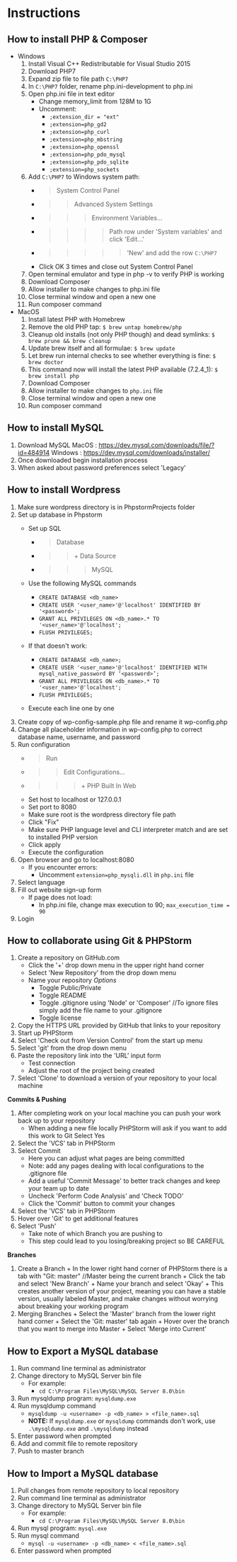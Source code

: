 Instructions
=
**How to install PHP & Composer**
-
+ Windows
    1. Install Visual C++ Redistributable for Visual Studio 2015
    2. Download PHP7
    3. Expand zip file to file path `C:\PHP7`
    4. In `C:\PHP7` folder, rename php.ini-development to php.ini
    5. Open php.ini file in text editor
        * Change memory_limit from 128M to 1G
        * Uncomment:
            * `;extension_dir = "ext"`
            * `;extension=php_gd2`
            * `;extension=php_curl`
            * `;extension=php_mbstring`
            * `;extension=php_openssl`
            * `;extension=php_pdo_mysql`
            * `;extension=php_pdo_sqlite`
            * `;extension=php_sockets`
    6. Add `C:\PHP7` to Windows system path:
        * >System Control Panel
        * >>Advanced System Settings
        * >>>Environment Variables...
        * >>>>Path row under 'System variables' and click 'Edit...'
        * >>>>>'New' and add the row `C:\PHP7`
        * Click OK 3 times and close out System Control Panel
    7. Open terminal emulator and type in php -v to verify PHP is working
    8. Download Composer
    9. Allow installer to make changes to php.ini file
    10. Close terminal window and open a new one
    11. Run composer command 
+ MacOS
    1. Install latest PHP with Homebrew
    2. Remove the old PHP tap: `$ brew untap homebrew/php`
    3. Cleanup old installs (not only PHP though) and dead symlinks: `$ brew prune && brew cleanup`
    4. Update brew itself and all formulae: `$ brew update`
    5. Let brew run internal checks to see whether everything is fine: `$ brew doctor`
    6. This command now will install the latest PHP available (7.2.4_1): `$ brew install php`
    7. Download Composer
    8. Allow installer to make changes to `php.ini` file
    9. Close terminal window and open a new one
    10. Run composer command 
    
**How to install MySQL**
-
1. Download MySQL 
    MacOS : https://dev.mysql.com/downloads/file/?id=484914
    Windows : https://dev.mysql.com/downloads/installer/
2. Once downloaded begin installation process
3. When asked about password preferences select 'Legacy' 


**How to install Wordpress**
-
1. Make sure wordpress directory is in PhpstormProjects folder
2. Set up database in Phpstorm
    + Set up SQL
        + >Database
        + >>\+ Data Source
        + >>>MySQL
    + Use the following MySQL commands
        + `CREATE DATABASE <db_name>`
        + `CREATE USER '<user_name>'@'localhost' IDENTIFIED BY '<password>';`
        + `GRANT ALL PRIVILEGES ON <db_name>.* TO '<user_name>'@'localhost';`
        + `FLUSH PRIVILEGES;`
        
    + If that doesn't work:
        + `CREATE DATABASE <db_name>;`
        + `CREATE USER '<user_name>'@'localhost' IDENTIFIED WITH mysql_native_password BY ‘<password>’;`
        + `GRANT ALL PRIVILEGES ON <db_name>.* TO '<user_name>'@'localhost';`
        + `FLUSH PRIVILEGES;` 
    + Execute each line one by one
3. Create copy of wp-config-sample.php file and rename it wp-config.php
4. Change all placeholder information in wp-config.php to correct database name, username, and password
5. Run configuration
    + >Run
    + >>Edit Configurations...
    + >>> \+ PHP Built In Web
    + Set host to localhost or 127.0.0.1
    + Set port to 8080
    + Make sure root is the wordpress directory file path
    + Click "Fix"
    + Make sure PHP language level and CLI interpreter match and are set to installed PHP version
    + Click apply
    + Execute the configuration
6. Open browser and go to localhost:8080
    + If you encounter errors:
        + Uncomment `extension=php_mysqli.dll` in `php.ini` file
7. Select language
8. Fill out website sign-up form
    + If page does not load:
        + In php.ini file, change max execution to 90; `max_execution_time = 90`
9. Login


**How to collaborate using Git & PHPStorm**
-
1. Create a repository on GitHub.com
    + Click the '+' drop down menu in the upper right hand corner
    + Select 'New Repository' from the drop down menu
    + Name your repository
    *Options*
        + Toggle Public/Private
        + Toggle README
        + Toggle .gitignore using 'Node' or 'Composer'
            //To ignore files simply add the file name to your .gitignore
        + Toggle license
2. Copy the HTTPS URL provided by GitHub that links to your repository
3. Start up PHPStorm
4. Select 'Check out from Version Control' from the start up menu
5. Select 'git' from the drop down menu
6. Paste the repository link into the 'URL' input form
    + Test connection
    + Adjust the root of the project being created 
7. Select 'Clone' to download a version of your repository to your local machine


**Commits & Pushing**

1. After completing work on your local machine you can push your work back up to your repository
    + When adding a new file locally PHPStorm will ask if you want to add this work to Git
            Select Yes
2. Select the 'VCS' tab in PHPStorm
3. Select Commit
    + Here you can adjust what pages are being committed
    + Note: add any pages dealing with local configurations to the .gitignore file
    + Add a useful 'Commit Message' to better track changes and keep your team up to date
    + Uncheck 'Perform Code Analysis' and 'Check TODO'
    + Click the 'Commit' button to commit your changes
4. Select the 'VCS' tab in PHPStorm
5. Hover over 'Git' to get additional features
6. Select 'Push'
    + Take note of which Branch you are pushing to
    + This step could lead to you losing/breaking project so BE CAREFUL
    
    
**Branches** 

  1. Create a Branch
    + In the lower right hand corner of PHPStorm there is a tab with "Git: master"
            //Master being the current branch 
    + Click the tab and select 'New Branch'
    + Name your branch and select 'Okay'
    + This creates another version of your project, meaning you can have a stable version, usually labeled Master, 
        and make changes without worrying about breaking your working program
  2. Merging Branches
    + Select the 'Master' branch from the lower right hand corner
    + Select the 'Git: master' tab again
    + Hover over the branch that you want to merge into Master 
    + Select 'Merge into Current'

**How to Export a MySQL database**
-

1. Run command line terminal as administrator
2. Change directory to MySQL Server bin file
    - For example: 
        * `cd C:\Program Files\MySQL\MySQL Server 8.0\bin`
3. Run mysqldump program: `mysqldump.exe`
4. Run mysqldump command
    * `mysqldump -u <username> -p <db_name> > <file_name>.sql`
    * **NOTE:** If `mysqldump.exe` or `mysqldump` commands don't work, use `.\mysqldump.exe` and `.\mysqldump` instead
5. Enter password when prompted
6. Add and commit file to remote repository
7. Push to master branch

**How to Import a MySQL database**
-

1. Pull changes from remote repository to local repository
2. Run command line terminal as administrator
3. Change directory to MySQL Server bin file
    - For example: 
        * `cd C:\Program Files\MySQL\MySQL Server 8.0\bin`
4. Run mysql program: `mysql.exe`
5. Run mysql command
    * `mysql -u <username> -p <db_name> < <file_name>.sql`
6. Enter password when prompted
